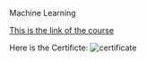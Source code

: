 

Machine Learning

[This is the link of the course](https://www.coursera.org/learn/machine-learning)



Here is the Certificte:
​![certificate](https://user-images.githubusercontent.com/24721389/42956501-58d78bf2-8b95-11e8-89d8-61d9fda6aebd.png)
